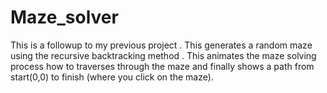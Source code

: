 # Maze_solver
This is a followup to my previous project . This generates a random maze using the recursive backtracking method . This animates the  maze solving process how to traverses through the maze and finally shows a path from start(0,0) to finish (where you click on the maze).
